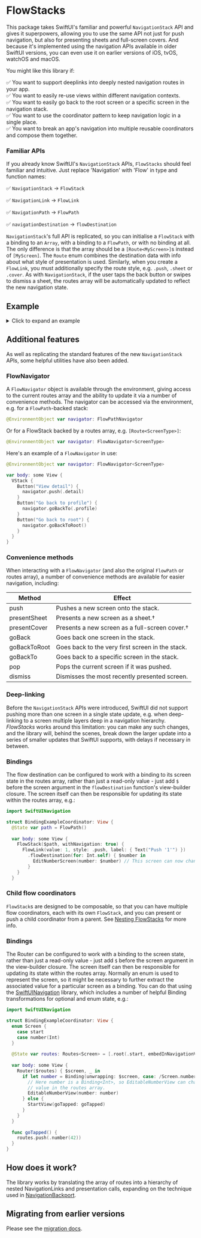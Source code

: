 # FlowStacks

This package takes SwiftUI's familiar and powerful `NavigationStack` API and gives it superpowers, allowing you to use the same API not just for push navigation, but also for presenting sheets and full-screen covers. And because it's implemented using the navigation APIs available in older SwiftUI versions, you can even use it on earlier versions of iOS, tvOS, watchOS and macOS.

You might like this library if:

✅ You want to support deeplinks into deeply nested navigation routes in your app.<br/>
✅ You want to easily re-use views within different navigation contexts.<br/>
✅ You want to easily go back to the root screen or a specific screen in the navigation stack.<br/>
✅ You want to use the coordinator pattern to keep navigation logic in a single place.<br/>
✅ You want to break an app's navigation into multiple reusable coordinators and compose them together.<br/>

### Familiar APIs

If you already know SwiftUI's `NavigationStack` APIs, `FlowStacks` should feel familiar and intuitive. Just replace 'Navigation' with 'Flow' in type and function names:
 
✅ `NavigationStack` -> `FlowStack`

✅ `NavigationLink` -> `FlowLink`

✅ `NavigationPath` -> `FlowPath`

✅ `navigationDestination` -> `flowDestination`

`NavigationStack`'s full API is replicated, so you can initialise a `FlowStack` with a binding to an `Array`, with a binding to a `FlowPath`, or with no binding at all. The only difference is that the array should be a `[Route<MyScreen>]`s instead of `[MyScreen]`. The `Route` enum combines the destination data with info about what style of presentation is used. Similarly, when you create a `FlowLink`, you must additionally specify the route style, e.g. `.push`, `.sheet` or `.cover`. As with `NavigationStack`, if the user taps the back button or swipes to dismiss a sheet, the routes array will be automatically updated to reflect the new navigation state. 

## Example

<details>
  <summary>Click to expand an example</summary>

```swift
import FlowStacks
import SwiftUI

struct ContentView: View {
  @State var path = FlowPath()
  @State var isShowingWelcome = false

  var body: some View {
    FlowStack($path, withNavigation: true) {
      HomeView()
        .flowDestination(for: Int.self, destination: { number in
          NumberView(number: number)
        })
        .flowDestination(for: String.self, destination: { text in
          Text(text)
        })
        .flowDestination(isPresented: $isShowingWelcome, style: .sheet) {
          Text("Welcome to FlowStacks!")
        }
    }
  }
}

struct HomeView: View {
  @EnvironmentObject var navigator: FlowPathNavigator
  
  var body: some View {
    List {
      ForEach(0 ..< 10, id: \.self) { number in
        FlowLink(value: number, style: .sheet(withNavigation: true), label: { Text("Show \(number)") })
      }
      Button("Show 'hello'") {
        navigator.push("Hello")
      }
    }
    .navigationTitle("Home")
  }
}

struct NumberView: View {
  @EnvironmentObject var navigator: FlowPathNavigator
  let number: Int

  var body: some View {
    VStack(spacing: 8) {
      Text("\(number)")
      FlowLink(
        value: number + 1,
        style: .push,
        label: { Text("Show next number") }
      )
      Button("Go back to root") {
        navigator.goBackToRoot()
      }
    }
    .navigationTitle("\(number)")
  }
}
```

</details>

## Additional features

As well as replicating the standard features of the new `NavigationStack` APIs, some helpful utilities have also been added. 

### FlowNavigator

A `FlowNavigator` object is available through the environment, giving access to the current routes array and the ability to update it via a number of convenience methods. The navigator can be accessed via the environment, e.g. for a `FlowPath`-backed stack:

```swift
@EnvironmentObject var navigator: FlowPathNavigator
```

Or for a FlowStack backed by a routes array, e.g. `[Route<ScreenType>]`:

```swift
@EnvironmentObject var navigator: FlowNavigator<ScreenType>
```

Here's an example of a `FlowNavigator` in use:

```swift
@EnvironmentObject var navigator: FlowNavigator<ScreenType>

var body: some View {
  VStack {
    Button("View detail") {
      navigator.push(.detail)
    }
    Button("Go back to profile") {
      navigator.goBackTo(.profile)
    }
    Button("Go back to root") {
      navigator.goBackToRoot()
    }
  }
}
```

### Convenience methods

When interacting with a `FlowNavigator` (and also the original `FlowPath` or routes array), a number of convenience methods are available for easier navigation, including:

| Method       | Effect                                            |
|--------------|---------------------------------------------------|
| push         | Pushes a new screen onto the stack.               |
| presentSheet | Presents a new screen as a sheet.†                |
| presentCover | Presents a new screen as a full-screen cover.†    |
| goBack       | Goes back one screen in the stack.                |
| goBackToRoot | Goes back to the very first screen in the stack.  |
| goBackTo     | Goes back to a specific screen in the stack.      |
| pop          | Pops the current screen if it was pushed.         |
| dismiss      | Dismisses the most recently presented screen.     |

### Deep-linking
 
 Before the `NavigationStack` APIs were introduced, SwiftUI did not support pushing more than one screen in a single state update, e.g. when deep-linking to a screen multiple layers deep in a navigation hierarchy. *FlowStacks* works around this limitation: you can make any such changes, and the library will, behind the scenes, break down the larger update into a series of smaller updates that SwiftUI supports, with delays if necessary in between.

### Bindings

The flow destination can be configured to work with a binding to its screen state in the routes array, rather than just a read-only value - just add `$` before the screen argument in the `flowDestination` function's view-builder closure. The screen itself can then be responsible for updating its state within the routes array, e.g.:

```swift
import SwiftUINavigation

struct BindingExampleCoordinator: View {
  @State var path = FlowPath()
    
  var body: some View {
    FlowStack($path, withNavigation: true) {
      FlowLink(value: 1, style: .push, label: { Text("Push '1'") })
        .flowDestination(for: Int.self) { $number in
          EditNumberScreen(number: $number) // This screen can now change the number stored in the path.
        }
    }
  }
```

### Child flow coordinators

`FlowStack`s are designed to be composable, so that you can have multiple flow coordinators, each with its own `FlowStack`, and you can present or push a child coordinator from a parent. See [Nesting FlowStacks](Docs/Nesting%20FlowStacks.md) for more info.

### Bindings

The Router can be configured to work with a binding to the screen state, rather than just a read-only value - just add `$` before the screen argument in the view-builder closure. The screen itself can then be responsible for updating its state within the routes array. Normally an enum is used to represent the screen, so it might be necessary to further extract the associated value for a particular screen as a binding. You can do that using the [SwiftUINavigation](https://github.com/pointfreeco/swiftui-navigation) library, which includes a number of helpful Binding transformations for optional and enum state, e.g.:

```swift
import SwiftUINavigation

struct BindingExampleCoordinator: View {
  enum Screen {
    case start
    case number(Int)
  }
  
  @State var routes: Routes<Screen> = [.root(.start, embedInNavigationView: true)]
    
  var body: some View {
    Router($routes) { $screen, _ in
      if let number = Binding(unwrapping: $screen, case: /Screen.number) {
        // Here number is a Binding<Int>, so EditableNumberView can change its
        // value in the routes array.
        EditableNumberView(number: number)
      } else {
        StartView(goTapped: goTapped)
      }
    }
  }
  
  func goTapped() {
    routes.push(.number(42))
  }
}
```

## How does it work? 

The library works by translating the array of routes into a hierarchy of nested NavigationLinks and presentation calls, expanding on the technique used in [NavigationBackport](https://github.com/johnpatrickmorgan/NavigationBackport).

## Migrating from earlier versions

Please see the [migration docs](Docs/Migration/Migrating%20to%201.0.md).
